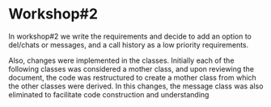 # Workshop#2

In workshop#2 we write the requirements and decide to add an option to del/chats or messages, and a call history as a low priority requirements.

Also, changes were implemented in the classes. Initially each of the following classes was considered a mother class, and upon reviewing the document, the code was restructured to create a mother class from which the other classes were derived. In this changes, the message class was also eliminated to facilitate code construction and understanding
